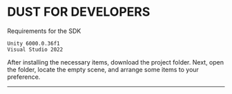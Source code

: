 # **DUST FOR DEVELOPERS**


Requirements for the SDK
```
Unity 6000.0.36f1
Visual Studio 2022
```
After installing the necessary items, download the project folder. Next, open the folder, locate the empty scene, and arrange some items to your preference.
____________________________________________________________________________________________________________________________________________________________
